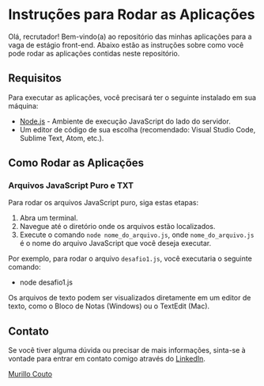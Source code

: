 # Instruções para Rodar as Aplicações

Olá, recrutador! Bem-vindo(a) ao repositório das minhas aplicações para a vaga de estágio front-end. Abaixo estão as instruções sobre como você pode rodar as aplicações contidas neste repositório.

## Requisitos

Para executar as aplicações, você precisará ter o seguinte instalado em sua máquina:

- [Node.js](https://nodejs.org/) - Ambiente de execução JavaScript do lado do servidor.
- Um editor de código de sua escolha (recomendado: Visual Studio Code, Sublime Text, Atom, etc.).

## Como Rodar as Aplicações

### Arquivos JavaScript Puro e TXT

Para rodar os arquivos JavaScript puro, siga estas etapas:

1. Abra um terminal.
2. Navegue até o diretório onde os arquivos estão localizados.
3. Execute o comando `node nome_do_arquivo.js`, onde `nome_do_arquivo.js` é o nome do arquivo JavaScript que você deseja executar.

Por exemplo, para rodar o arquivo `desafio1.js`, você executaria o seguinte comando:

- node desafio1.js

Os arquivos de texto podem ser visualizados diretamente em um editor de texto, como o Bloco de Notas (Windows) ou o TextEdit (Mac).

## Contato

Se você tiver alguma dúvida ou precisar de mais informações, sinta-se à vontade para entrar em contato comigo através do [LinkedIn](https://www.linkedin.com/in/murillocouto/).

[Murillo Couto](https://github.com/MurilloCouto)
